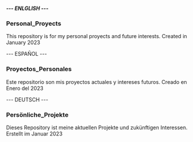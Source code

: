
##### --- ENLGLISH ---
### Personal_Proyects
This repository is for my personal proyects and future interests.
Created in January 2023



--- ESPAÑOL ---
### Proyectos_Personales
Este repositorio son mis proyectos actuales y intereses futuros.
Creado en Enero del 2023



--- DEUTSCH --- 
### Persönliche_Projekte
Dieses Repository ist meine aktuellen Projekte und zukünftigen Interessen.
Erstellt im Januar 2023

